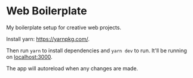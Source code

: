 # Web Boilerplate

My boilerplate setup for creative web projects.

Install yarn: https://yarnpkg.com/.

Then run `yarn` to install dependencies and `yarn dev` to run. It'll be running on [localhost:3000](http://localhost:3000/).

The app will autoreload when any changes are made.
